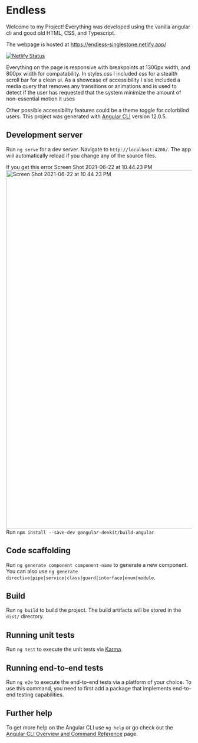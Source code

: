 # Endless

Welcome to my Project!
Everything was developed using the vanilla angular cli and good old HTML, CSS, and Typescript.

The webpage is hosted at https://endless-singlestone.netlify.app/

[![Netlify Status](https://api.netlify.com/api/v1/badges/c1151d4c-a4e2-4a91-968a-d2183692fd23/deploy-status)](https://app.netlify.com/sites/endless-singlestone/deploys)

Everything on the page is responsive with breakpoints at 1300px width, and 800px width for compatability.
In styles.css I included css for a stealth scroll bar for a clean ui.
As a showcase of accessibility I also included a media query that removes any transitions or animations and is used to detect if the user has requested that the system minimize the amount of non-essential motion it uses

Other possible accessibility features could be a theme toggle for colorblind users.
This project was generated with [Angular CLI](https://github.com/angular/angular-cli) version 12.0.5.


## Development server

Run `ng serve` for a dev server. Navigate to `http://localhost:4200/`. The app will automatically reload if you change any of the source files.

If you get this error 
Screen Shot 2021-06-22 at 10.44.23 PM<img width="971" alt="Screen Shot 2021-06-22 at 10 44 23 PM" src="https://user-images.githubusercontent.com/71465617/123027265-8938c700-d3ab-11eb-9d50-d96660bc8f5e.png">
Run `npm install --save-dev @angular-devkit/build-angular`

## Code scaffolding

Run `ng generate component component-name` to generate a new component. You can also use `ng generate directive|pipe|service|class|guard|interface|enum|module`.

## Build

Run `ng build` to build the project. The build artifacts will be stored in the `dist/` directory.

## Running unit tests

Run `ng test` to execute the unit tests via [Karma](https://karma-runner.github.io).

## Running end-to-end tests

Run `ng e2e` to execute the end-to-end tests via a platform of your choice. To use this command, you need to first add a package that implements end-to-end testing capabilities.

## Further help

To get more help on the Angular CLI use `ng help` or go check out the [Angular CLI Overview and Command Reference](https://angular.io/cli) page.
